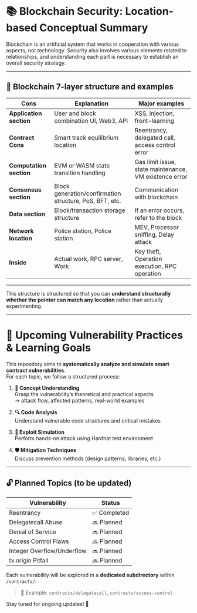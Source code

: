 # 📚 Blockchain Security: Location-based Conceptual Summary

Blockchain is an artificial system that works in cooperation with various aspects, not technology.
Security also involves various elements related to relationships, and understanding each part is necessary to establish an overall security strategy.

---

## 🧱 Blockchain 7-layer structure and examples

| Cons                    | Explanation                                             | Major examples                                         |
| ----------------------- | ------------------------------------------------------- | ------------------------------------------------------ |
| **Application section** | User and block combination UI, Web3, API                | XSS, injection, front-learning                         |
| **Contract Cons**       | Smart track equilibrium location                        | Reentrancy, delegated call, access control error       |
| **Computation section** | EVM or WASM state transition handling                   | Gas limit issue, state maintenance, VM existence error |
| **Consensus section**   | Block generation/confirmation structure, PoS, BFT, etc. | Communication with blockchain                          |
| **Data section**        | Block/transaction storage structure                     | If an error occurs, refer to the block                 |
| **Network location**    | Police station, Police station                          | MEV, Processor sniffing, Delay attack                  |
| **Inside**              | Actual work, RPC server, Work                           | Key theft, Operation execution, RPC operation          |

---

This structure is structured so that you can **understand structurally whether the pointer can match any location** rather than actually experimenting.

---

# 🚧 Upcoming Vulnerability Practices & Learning Goals

This repository aims to **systematically analyze and simulate smart contract vulnerabilities**.  
For each topic, we follow a structured process:

1. **🧠 Concept Understanding**  
   Grasp the vulnerability’s theoretical and practical aspects  
   → attack flow, affected patterns, real-world examples

2. **🔍 Code Analysis**  
   Understand vulnerable code structures and critical mistakes

3. **🧪 Exploit Simulation**  
   Perform hands-on attack using Hardhat test environment

4. **🛡️ Mitigation Techniques**  
   Discuss prevention methods (design patterns, libraries, etc.)

---

## 🔓 Planned Topics (to be updated)

| Vulnerability              | Status       |
| -------------------------- | ------------ |
| Reentrancy                 | ✅ Completed |
| Delegatecall Abuse         | 🔜 Planned   |
| Denial of Service          | 🔜 Planned   |
| Access Control Flaws       | 🔜 Planned   |
| Integer Overflow/Underflow | 🔜 Planned   |
| tx.origin Pitfall          | 🔜 Planned   |

Each vulnerability will be explored in a **dedicated subdirectory** within `/contracts/`.

> 📂 Example: `contracts/delegatecall`, `contracts/access-control`

Stay tuned for ongoing updates! 🚀
